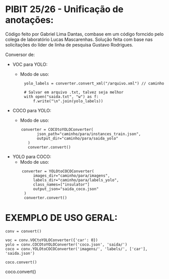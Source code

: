 # PIBIT 25/26 - Unificação de anotações:

Código feito por Gabriel Lima Dantas, combase em um código forncido pelo colega de laboratório Lucas Mascarenhas. Solução feita com base nas solicitações do líder de linha de pesquisa Gustavo Rodrigues.

Conversor de:

* VOC para YOLO:
  - Modo de uso:
  ```
       yolo_labels = converter.convert_xml("/arquivo.xml") // caminho
   
       # Salvar em arquivo .txt, talvez seja melhor
       with open("saida.txt", "w") as f:
           f.write("\n".join(yolo_labels))
  ```
  
* COCO para YOLO:
  - Modo de uso:
```
       converter = COCOtoYOLOConverter(
              json_path="caminho/para/instances_train.json",
              output_dir="caminho/para/saida_yolo"
          )
          converter.convert()
```
* YOLO para COCO:
  - Modo de uso:
  ```
      converter = YOLOtoCOCOConverter(
           images_dir="caminho/para/imagens",
           labels_dir="caminho/para/labels_yolo",
           class_names=["insulator"]
           output_json="saida_coco.json"
       )
       converter.convert()
  ```

# EXEMPLO DE USO GERAL:
```
conv = convert()

voc = conv.VOCtoYOLOConverter({'car': 0})
yolo = conv.COCOtoYOLOConverter('coco.json', 'saida/')
coco = conv.YOLOtoCOCOConverter('imagens/', 'labels/', ['car'], 'saida.json')

coco.convert()
```

coco.convert()

